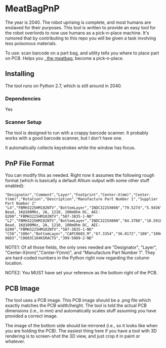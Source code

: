 # MeatBagPnP
The year is 2040. The robot uprising is complete, and most humans are enslaved for their purposes. This tool is written to provide an easy tool for the robot overlords to now use humans as a pick-n-place machine. It's rumored that by contributing to this repo you will be given a task involving less poisonous materials.

To use: scan barcode on a part bag, and utility tells you where to place part on PCB. Helps you [, the meatbag,](https://www.youtube.com/watch?v=f-1ry9zMi4o) become a pick-n-place.

## Installing

The tool runs on Python 2.7, which is still around in 2040.

### Dependencies

Yes

### Scanner Setup

The tool is designed to run with a crappy barcode scanner. It probably works with a good barcode scanner, but I don't have one.

It automatically collects keystrokes while the window has focus.

## PnP File Format

You can modify this as needed. Right now it assumes the following rough format (which is basically a default Altium output with some other stuff enabled):

    "Designator","Comment","Layer","Footprint","Center-X(mm)","Center-Y(mm)","Rotation","Description","Manufacture Part Number 1","Supplier Part Number 1"
    "L4","FBMH3225HM102NTV","BottomLayer","INDC3225X06N","79.5274","5.9436","360","Ferrite Bead, 1K@100MHz, 2A, 1210, 100mOhm DC, AEC-Q200","FBMH3225HM102NTV","587-3835-1-ND"
    "L2","FBMH3225HM102NTV","BottomLayer","INDC3225X06N","84.3788","10.5918","180","Ferrite Bead, 1K@100MHz, 2A, 1210, 100mOhm DC, AEC-Q200","FBMH3225HM102NTV","587-3835-1-ND"
    "C58","100n","BottomLayer","CAPC0603_M","67.3354","36.0172","180","100n, 0603","C0603C104K5RACTU","399-5089-2-ND"
  
  NOTE1: Of all those fields, the only ones needed are "Designator", "Layer", "Center-X(mm)","Center-Y(mm)", and "Manufacture Part Number 1". They are hard-coded numbers in the Python right now regarding the column location.
  
  NOTE2: You MUST have set your reference as the bottom right of the PCB.
  
## PCB Image

The tool uses a PCB image. This PCB image should be a .png file which exactly matches the PCB width/height. The tool is told the actual PCB dimensions (i.e., in mm) and automatically scales stuff assuming you have provided a correct image.

The image of the bottom side should be mirrored (i.e., so it looks like when you are holding the PCB). The easiest thing here if you have a tool with 3D rendering is to screen-shot the 3D view, and just crop it in paint or whatever.
